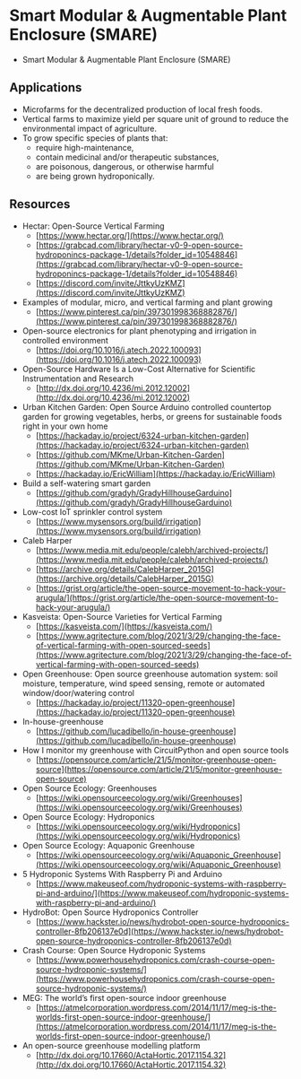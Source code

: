 # Smart Modular & Augmentable Plant Enclosure (SMARE)

- Smart Modular & Augmentable Plant Enclosure (SMARE)

## Applications

- Microfarms for the decentralized production of local fresh foods.
- Vertical farms to maximize yield per square unit of ground to reduce the environmental impact of agriculture.
- To grow specific species of plants that:
  - require high-maintenance,
  - contain medicinal and/or therapeutic substances,
  - are poisonous, dangerous, or otherwise harmful
  - are being grown hydroponically.

## Resources

- Hectar: Open-Source Vertical Farming
  - [https://www.hectar.org/](https://www.hectar.org/)
  - [https://grabcad.com/library/hectar-v0-9-open-source-hydroponincs-package-1/details?folder_id=10548846](https://grabcad.com/library/hectar-v0-9-open-source-hydroponincs-package-1/details?folder_id=10548846)
  - [https://discord.com/invite/JttkyUzKMZ](https://discord.com/invite/JttkyUzKMZ)
- Examples of modular, micro, and vertical farming and plant growing
  - [https://www.pinterest.ca/pin/397301998368882876/](https://www.pinterest.ca/pin/397301998368882876/)
- Open-source electronics for plant phenotyping and irrigation in controlled environment
  - [https://doi.org/10.1016/j.atech.2022.100093](https://doi.org/10.1016/j.atech.2022.100093)
- Open-Source Hardware Is a Low-Cost Alternative for Scientific Instrumentation and Research
  - [http://dx.doi.org/10.4236/mi.2012.12002](http://dx.doi.org/10.4236/mi.2012.12002)
- Urban Kitchen Garden: Open Source Arduino controlled countertop garden for growing vegetables, herbs, or greens for sustainable foods right in your own home
  - [https://hackaday.io/project/6324-urban-kitchen-garden](https://hackaday.io/project/6324-urban-kitchen-garden)
  - [https://github.com/MKme/Urban-Kitchen-Garden](https://github.com/MKme/Urban-Kitchen-Garden)
  - [https://hackaday.io/EricWilliam](https://hackaday.io/EricWilliam)
- Build a self-watering smart garden
  - [https://github.com/gradyh/GradyHillhouseGarduino](https://github.com/gradyh/GradyHillhouseGarduino)
- Low-cost IoT sprinkler control system
  - [https://www.mysensors.org/build/irrigation](https://www.mysensors.org/build/irrigation)
- Caleb Harper
  - [https://www.media.mit.edu/people/calebh/archived-projects/](https://www.media.mit.edu/people/calebh/archived-projects/)
  - [https://archive.org/details/CalebHarper_2015G](https://archive.org/details/CalebHarper_2015G)
  - [https://grist.org/article/the-open-source-movement-to-hack-your-arugula/](https://grist.org/article/the-open-source-movement-to-hack-your-arugula/)
- Kasveista: Open-Source Varieties for Vertical Farming
  - [https://kasveista.com/](https://kasveista.com/)
  - [https://www.agritecture.com/blog/2021/3/29/changing-the-face-of-vertical-farming-with-open-sourced-seeds](https://www.agritecture.com/blog/2021/3/29/changing-the-face-of-vertical-farming-with-open-sourced-seeds)
- Open Greenhouse: Open source greenhouse automation system: soil moisture, temperature, wind speed sensing, remote or automated window/door/watering control
  - [https://hackaday.io/project/11320-open-greenhouse](https://hackaday.io/project/11320-open-greenhouse)
- In-house-greenhouse
  - [https://github.com/lucadibello/in-house-greenhouse](https://github.com/lucadibello/in-house-greenhouse)
- How I monitor my greenhouse with CircuitPython and open source tools
  - [https://opensource.com/article/21/5/monitor-greenhouse-open-source](https://opensource.com/article/21/5/monitor-greenhouse-open-source)
- Open Source Ecology: Greenhouses
  - [https://wiki.opensourceecology.org/wiki/Greenhouses](https://wiki.opensourceecology.org/wiki/Greenhouses)
- Open Source Ecology: Hydroponics
  - [https://wiki.opensourceecology.org/wiki/Hydroponics](https://wiki.opensourceecology.org/wiki/Hydroponics)
- Open Source Ecology: Aquaponic Greenhouse
  - [https://wiki.opensourceecology.org/wiki/Aquaponic_Greenhouse](https://wiki.opensourceecology.org/wiki/Aquaponic_Greenhouse)
- 5 Hydroponic Systems With Raspberry Pi and Arduino
  - [https://www.makeuseof.com/hydroponic-systems-with-raspberry-pi-and-arduino/](https://www.makeuseof.com/hydroponic-systems-with-raspberry-pi-and-arduino/)
- HydroBot: Open Source Hydroponics Controller
  - [https://www.hackster.io/news/hydrobot-open-source-hydroponics-controller-8fb206137e0d](https://www.hackster.io/news/hydrobot-open-source-hydroponics-controller-8fb206137e0d)
- Crash Course: Open Source Hydroponic Systems
  - [https://www.powerhousehydroponics.com/crash-course-open-source-hydroponic-systems/](https://www.powerhousehydroponics.com/crash-course-open-source-hydroponic-systems/)
- MEG: The world’s first open-source indoor greenhouse
  - [https://atmelcorporation.wordpress.com/2014/11/17/meg-is-the-worlds-first-open-source-indoor-greenhouse/](https://atmelcorporation.wordpress.com/2014/11/17/meg-is-the-worlds-first-open-source-indoor-greenhouse/)
- An open-source greenhouse modelling platform
  - [http://dx.doi.org/10.17660/ActaHortic.2017.1154.32](http://dx.doi.org/10.17660/ActaHortic.2017.1154.32)
